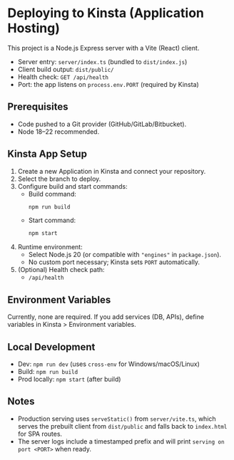 # Deploying to Kinsta (Application Hosting)

This project is a Node.js Express server with a Vite (React) client.

- Server entry: `server/index.ts` (bundled to `dist/index.js`)
- Client build output: `dist/public/`
- Health check: `GET /api/health`
- Port: the app listens on `process.env.PORT` (required by Kinsta)

## Prerequisites
- Code pushed to a Git provider (GitHub/GitLab/Bitbucket).
- Node 18–22 recommended.

## Kinsta App Setup
1. Create a new Application in Kinsta and connect your repository.
2. Select the branch to deploy.
3. Configure build and start commands:
   - Build command:
     ```bash
     npm run build
     ```
   - Start command:
     ```bash
     npm start
     ```
4. Runtime environment:
   - Select Node.js 20 (or compatible with `"engines"` in `package.json`).
   - No custom port necessary; Kinsta sets `PORT` automatically.
5. (Optional) Health check path:
   - `/api/health`

## Environment Variables
Currently, none are required. If you add services (DB, APIs), define variables in Kinsta > Environment variables.

## Local Development
- Dev: `npm run dev` (uses `cross-env` for Windows/macOS/Linux)
- Build: `npm run build`
- Prod locally: `npm start` (after build)

## Notes
- Production serving uses `serveStatic()` from `server/vite.ts`, which serves the prebuilt client from `dist/public` and falls back to `index.html` for SPA routes.
- The server logs include a timestamped prefix and will print `serving on port <PORT>` when ready.
